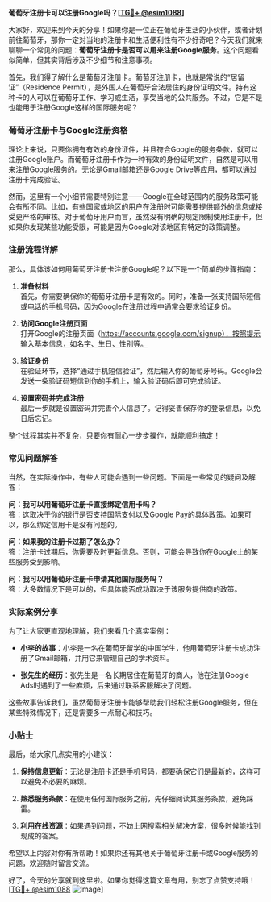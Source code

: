 **葡萄牙注册卡可以注册Google吗？[[TG💪+ @esim1088](https://t.me/s/esim1088)]**

大家好，欢迎来到今天的分享！如果你是一位正在葡萄牙生活的小伙伴，或者计划前往葡萄牙，那你一定对当地的注册卡和生活便利性有不少好奇吧？今天我们就来聊聊一个常见的问题：**葡萄牙注册卡是否可以用来注册Google服务**。这个问题看似简单，但其实背后涉及不少细节和注意事项。

首先，我们得了解什么是葡萄牙注册卡。葡萄牙注册卡，也就是常说的“居留证”（Residence Permit），是外国人在葡萄牙合法居住的身份证明文件。持有这种卡的人可以在葡萄牙工作、学习或生活，享受当地的公共服务。不过，它是不是也能用于注册Google这样的国际服务呢？

### 葡萄牙注册卡与Google注册资格

理论上来说，只要你拥有有效的身份证件，并且符合Google的服务条款，就可以注册Google账户。而葡萄牙注册卡作为一种有效的身份证明文件，自然是可以用来注册Google服务的。无论是Gmail邮箱还是Google Drive等应用，都可以通过注册卡完成验证。

然而，这里有一个小细节需要特别注意——Google在全球范围内的服务政策可能会有所不同。比如，有些国家或地区的用户在注册时可能需要提供额外的信息或接受更严格的审核。对于葡萄牙用户而言，虽然没有明确的规定限制使用注册卡，但如果你发现某些功能受限，可能是因为Google对该地区有特定的政策调整。

### 注册流程详解

那么，具体该如何用葡萄牙注册卡注册Google呢？以下是一个简单的步骤指南：

1. **准备材料**  
   首先，你需要确保你的葡萄牙注册卡是有效的。同时，准备一张支持国际短信或电话的手机号码，因为Google在注册过程中通常会要求验证身份。

2. **访问Google注册页面**  
   打开Google的注册页面（https://accounts.google.com/signup），按照提示输入基本信息，如名字、生日、性别等。

3. **验证身份**  
   在验证环节，选择“通过手机短信验证”，然后输入你的葡萄牙号码。Google会发送一条验证码短信到你的手机上，输入验证码后即可完成验证。

4. **设置密码并完成注册**  
   最后一步就是设置密码并完善个人信息了。记得妥善保存你的登录信息，以免日后忘记。

整个过程其实并不复杂，只要你有耐心一步步操作，就能顺利搞定！

### 常见问题解答

当然，在实际操作中，有些人可能会遇到一些问题。下面是一些常见的疑问及解答：

**问：我可以用葡萄牙注册卡直接绑定信用卡吗？**  
答：这取决于你的银行是否支持国际支付以及Google Pay的具体政策。如果可以，那么绑定信用卡是没有问题的。

**问：如果我的注册卡过期了怎么办？**  
答：注册卡过期后，你需要及时更新信息。否则，可能会导致你在Google上的某些服务受到影响。

**问：我可以用葡萄牙注册卡申请其他国际服务吗？**  
答：大多数情况下是可以的，但具体能否成功取决于该服务提供商的政策。

### 实际案例分享

为了让大家更直观地理解，我们来看几个真实案例：

- **小李的故事**：小李是一名在葡萄牙留学的中国学生，他用葡萄牙注册卡成功注册了Gmail邮箱，并用它来管理自己的学术资料。
  
- **张先生的经历**：张先生是一名长期居住在葡萄牙的商人，他在注册Google Ads时遇到了一些麻烦，后来通过联系客服解决了问题。

这些故事告诉我们，虽然葡萄牙注册卡能够帮助我们轻松注册Google服务，但在某些特殊情况下，还是需要多一点耐心和技巧。

### 小贴士

最后，给大家几点实用的小建议：

1. **保持信息更新**：无论是注册卡还是手机号码，都要确保它们是最新的，这样可以避免不必要的麻烦。
   
2. **熟悉服务条款**：在使用任何国际服务之前，先仔细阅读其服务条款，避免踩雷。

3. **利用在线资源**：如果遇到问题，不妨上网搜索相关解决方案，很多时候能找到现成的答案。

希望以上内容对你有所帮助！如果你还有其他关于葡萄牙注册卡或Google服务的问题，欢迎随时留言交流。

好了，今天的分享就到这里啦。如果你觉得这篇文章有用，别忘了点赞支持哦！[[TG💪+ @esim1088](https://t.me/s/esim1088) ![Image](https://i.postimg.cc/4NQfJmqS/Snipaste-2025-05-13-00-14-12.png)]